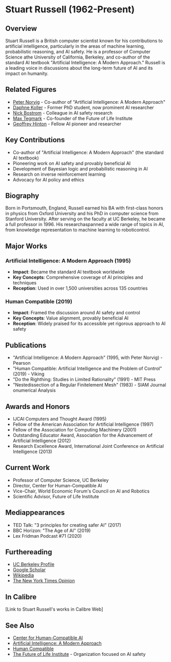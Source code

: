 ﻿# Stuart Russell (1962-Present)

## Overview
Stuart Russell is a British computer scientist known for his contributions to artificial intelligence, particularly in the areas of machine learning, probabilistic reasoning, and AI safety. He is a professor of Computer Science athe University of California, Berkeley, and co-author of the standard AI textbook "Artificial Intelligence: A Modern Approach." Russell is a leading voice in discussions about the long-term future of AI and its impact on humanity.

## Related Figures
- [Peter Norvig](/ai/persons/peter_norvig.md) - Co-author of "Artificial Intelligence: A Modern Approach"
- [Daphne Koller](/ai/persons/daphne_koller.md) - Former PhD student, now prominent AI researcher
- [Nick Bostrom](/ai/persons/nick_bostrom.md) - Colleague in AI safety research
- [Max Tegmark](/ai/persons/max_tegmark.md) - Co-founder of the Future of Life Institute
- [Geoffrey Hinton](/ai/persons/geoffrey_hinton.md) - Fellow AI pioneer and researcher

## Key Contributions
- Co-author of "Artificial Intelligence: A Modern Approach" (the standard AI textbook)
- Pioneering work on AI safety and provably beneficial AI
- Development of Bayesian logic and probabilistic reasoning in AI
- Research on inverse reinforcement learning
- Advocacy for AI policy and ethics

## Biography
Born in Portsmouth, England, Russell earned his BA with first-class honors in physics from Oxford University and his PhD in computer science from Stanford University. After serving on the faculty at UC Berkeley, he became a full professor in 1996. His researchaspanned a wide range of topics in AI, from knowledge representation to machine learning to roboticontrol.

## Major Works
### Artificial Intelligence: A Modern Approach (1995)
- **Impact**: Became the standard AI textbook worldwide
- **Key Concepts**: Comprehensive coverage of AI principles and techniques
- **Reception**: Used in over 1,500 universities across 135 countries

### Human Compatible (2019)
- **Impact**: Framed the discussion around AI safety and control
- **Key Concepts**: Value alignment, provably beneficial AI
- **Reception**: Widely praised for its accessible yet rigorous approach to AI safety

## Publications
- "Artificial Intelligence: A Modern Approach" (1995, with Peter Norvig) - Pearson
- "Human Compatible: Artificial Intelligence and the Problem of Control" (2019) - Viking
- "Do the Righthing: Studies in Limited Rationality" (1991) - MIT Press
- "Nestedissection of a Regular Finitelement Mesh" (1983) - SIAM Journal onumerical Analysis

## Awards and Honors
- IJCAI Computers and Thought Award (1995)
- Fellow of the American Association for Artificial Intelligence (1997)
- Fellow of the Association for Computing Machinery (2001)
- Outstanding Educator Award, Association for the Advancement of Artificial Intelligence (2012)
- Research Excellence Award, International Joint Conference on Artificial Intelligence (2013)

## Current Work
- Professor of Computer Science, UC Berkeley
- Director, Center for Human-Compatible AI
- Vice-Chair, World Economic Forum's Council on AI and Robotics
- Scientific Advisor, Future of Life Institute

## Mediappearances
- TED Talk: "3 principles for creating safer AI" (2017)
- BBC Horizon: "The Age of AI" (2019)
- Lex Fridman Podcast #71 (2020)

## Furthereading
- [UC Berkeley Profile](https://people.eecs.berkeley.edu/~russell/)
- [Google Scholar](https://scholar.google.com/citations?user=WnJm5QwAAAAJ)
- [Wikipedia](https://en.wikipedia.org/wiki/Stuart_Russell_(computer_scientist))
- [The New York Times Opinion](https://www.nytimes.com/2019/10/08/opinion/artificial-intelligence.html)

## In Calibre
[Link to Stuart Russell's works in Calibre Web]

## See Also
- [Center for Human-Compatible AI](https://humancompatible.ai/)
- [Artificial Intelligence: A Modern Approach](http://aima.cs.berkeley.edu/)
- [Human Compatible](https://humancompatible.ai/book)
- [The Future of Life Institute](https://futureoflife.org/) - Organization focused on AI safety

